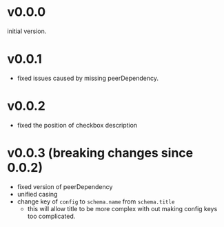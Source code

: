 # v0.0.0
initial version.

# v0.0.1
- fixed issues caused by missing peerDependency.

# v0.0.2
- fixed the position of checkbox description

# v0.0.3 (breaking changes since 0.0.2)
- fixed version of peerDependency
- unified casing
- change key of `config` to `schema.name` from `schema.title`
    - this will allow title to be more complex with out making config keys too complicated.